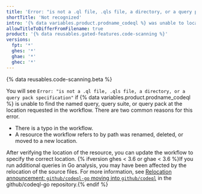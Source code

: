 ```yaml
---
title: 'Error: "is not a .ql file, .qls file, a directory, or a query pack specification"'
shortTitle: 'Not recognized'
intro: '{% data variables.product.prodname_codeql %} was unable to locate one of the queries or sets of queries that are specified for analysis.'
allowTitleToDifferFromFilename: true
product: '{% data reusables.gated-features.code-scanning %}'
versions:
  fpt: '*'
  ghes: '*'
  ghae: '*'
  ghec: '*'
---
```


{% data reusables.code-scanning.beta %}

You will see `Error: "is not a .ql file, .qls file, a directory, or a query pack specification"` if {% data variables.product.prodname_codeql %} is unable to find the named query, query suite, or query pack at the location requested in the workflow. There are two common reasons for this error.

- There is a typo in the workflow.
- A resource the workflow refers to by path was renamed, deleted, or moved to a new location.

After verifying the location of the resource, you can update the workflow to specify the correct location. {% ifversion ghes < 3.6 or ghae < 3.6 %}If you run additional queries in Go analysis, you may have been affected by the relocation of the source files. For more information, see [Relocation announcement: `github/codeql-go` moving into `github/codeql`](https://github.com/github/codeql-go/issues/741) in the github/codeql-go repository.{% endif %}
